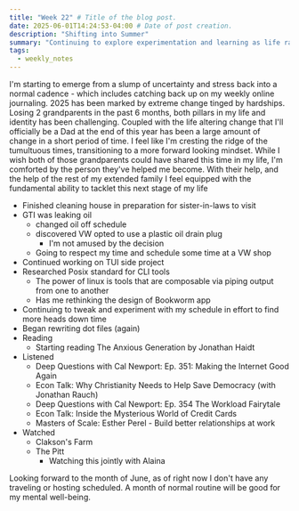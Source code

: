 ```yaml
---
title: "Week 22" # Title of the blog post.
date: 2025-06-01T14:24:53-04:00 # Date of post creation.
description: "Shifting into Summer"
summary: "Continuing to explore experimentation and learning as life rapidly changes"
tags:
  - weekly_notes
---
```


I'm starting to emerge from a slump of uncertainty and stress back into a normal cadence - which includes catching back up on my weekly online journaling. 2025 has been marked by extreme change tinged by hardships. Losing 2 grandparents in the past 6 months, both pillars in my life and identity has been challenging. Coupled with the life altering change that I'll officially be a Dad at the end of this year has been a large amount of change in a short period of time. I feel like I'm cresting the ridge of the tumultuous times, transitioning to a more forward looking mindset. While I wish both of those grandparents could have shared this time in my life, I'm comforted by the person they've helped me become. With their help, and the help of the rest of my extended family I feel equipped with the fundamental ability to tacklet this next stage of my life

- Finished cleaning house in preparation for sister-in-laws to visit
- GTI was leaking oil
  - changed oil off schedule
  - discovered VW opted to use a plastic oil drain plug
    - I'm not amused by the decision
  - Going to respect my time and schedule some time at a VW shop
- Continued working on TUI side project
- Researched Posix standard for CLI tools
  - The power of linux is tools that are composable via piping output from one to another
  - Has me rethinking the design of Bookworm app
- Continuing to tweak and experiment with my schedule in effort to find more heads down time
- Began rewriting dot files (again)
- Reading
  - Starting reading The Anxious Generation by Jonathan Haidt
- Listened
  - Deep Questions with Cal Newport: Ep. 351: Making the Internet Good Again
  - Econ Talk: Why Christianity Needs to Help Save Democracy (with Jonathan Rauch)
  - Deep Questions with Cal Newport: Ep. 354 The Workload Fairytale
  - Econ Talk: Inside the Mysterious World of Credit Cards
  - Masters of Scale: Esther Perel - Build better relationships at work
- Watched
  - Clakson's Farm
  - The Pitt
    - Watching this jointly with Alaina

Looking forward to the month of June, as of right now I don't have any traveling or hosting scheduled. A month of normal routine will be good for my mental well-being.
